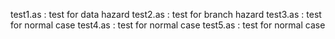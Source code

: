 test1.as : test for data hazard
test2.as : test for branch hazard
test3.as : test for normal case
test4.as : test for normal case
test5.as : test for normal case
